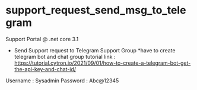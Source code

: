 # support_request_send_msg_to_telegram
Support Portal @ .net core 3.1
- Send Support request to Telegram Support Group *have to create telegram bot and chat group
tutorial link : https://tutorial.cytron.io/2021/09/01/how-to-create-a-telegram-bot-get-the-api-key-and-chat-id/

Username : Sysadmin Password : Abc@12345
